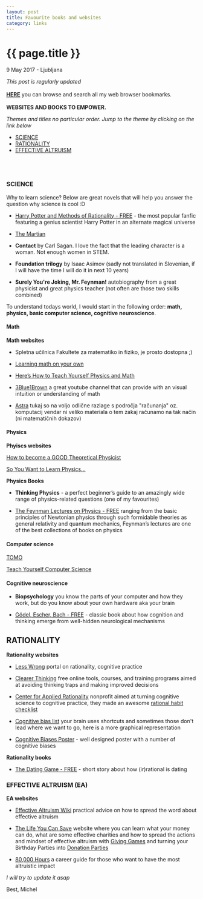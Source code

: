 ```yaml
---
layout: post
title: Favourite books and websites
category: links
---
```


{{ page.title }}
================

<p class="meta">9 May 2017 - Ljubljana</p>

*This post is regularly updated*
<br><br>
[**HERE**](https://www.bibsonomy.org/user/michelc) you can browse and search all my web browser bookmarks. 
<br><br>
**WEBSITES AND BOOKS TO EMPOWER.**

*Themes and titles no particular order. Jump to the theme by clicking on the link below*

- [SCIENCE](#science)
- [RATIONALITY](#rationality)
- [EFFECTIVE ALTRUISM](#effective-altruism)

<br><br>

### SCIENCE

Why to learn science? Below are great novels that will help you answer the question why science is cool :D

- [Harry Potter and Methods of Rationality - FREE](http://hpmor.com/) - the most popular fanfic featuring a genius scientist Harry Potter in an alternate magical universe

- [The Martian](https://www.readanybook.com/ebook/the-martian-565265)

- **Contact** by Carl Sagan. 
 I love the fact that the leading character is a woman. Not enough women in STEM.

- **Foundation trilogy** by Isaac Asimov (sadly not translated in Slovenian, if I will have the time I will do it in next 10 years)

- **Surely You're Joking, Mr. Feynman!** autobiography from a great physicist and great physics teacher (not often are those two skills combined)

To understand todays world, I would start in the following order: **math, physics, basic computer science, cognitive neuroscience**.

#### Math

**Math websites**

- Spletna učilnica Fakultete za matematiko in fiziko, je prosto dostopna ;)

- [Learning math on your own](https://medium.com/@amathstudent/learning-math-on-your-own-39fe90c3536b)

- [Here’s How to Teach Yourself Physics and Math](https://futurism.com/want-physicist-heres-guide/)

- [3Blue1Brown](https://www.youtube.com/channel/UCYO_jab_esuFRV4b17AJtAw) a great youtube channel that can provide with an visual intuition or understanding of math

- [Astra](http://astra.si/) tukaj so na voljo odlične razlage s področja "računanja" oz. komputacij vendar ni veliko materiala o tem zakaj računamo na tak način (ni matematičnih dokazov)

#### Physics

**Phyiscs websites**

[How to become a GOOD Theoretical Physicist](http://www.staff.science.uu.nl/~gadda001/goodtheorist/index.html)

[So You Want to Learn Physics...](https://www.susanjfowler.com/blog/2016/8/13/so-you-want-to-learn-physics)

**Physics Books**

- **Thinking Physics** - a perfect beginner’s guide to an amazingly wide range of physics-related questions (one of my favourites)

- [The Feynman Lectures on Physics - FREE]() ranging from the basic principles of Newtonian physics through such formidable theories as general relativity and quantum mechanics, Feynman’s lectures are one of the best collections of books on physics

#### Computer science

[TOMO](https://www.projekt-tomo.si/accounts/login/?next=/course/17/)

[Teach Yourself Computer Science](https://teachyourselfcs.com/)

#### Cognitive neuroscience

- **Biopsychology** you know the parts of your computer and how they work, but do you know about your own hardware aka your brain

- [Gödel, Escher, Bach - FREE](https://www.physixfan.com/wp-content/files/GEBen.pdf) - classic book about how cognition and thinking emerge from well-hidden neurological mechanisms

## RATIONALITY

**Rationality websites**

- [Less Wrong](http://lesswrong.com/) portal on rationality, cognitive practice

- [Clearer Thinking](http://www.clearerthinking.org/) free online tools, courses, and training programs aimed at avoiding thinking traps and making improved decisions 

- [Center for Applied Rationality](http://rationality.org/) nonprofit aimed at turning cognitive science to cognitive practice, they made an awesome [rational habit checklist](http://2ho3pq1fpuw423qecr4886n1.wpengine.netdna-cdn.com/wp-content/uploads/2013/01/checklist_of_rationality_habits.pdf)

- [Cognitive bias list](http://rationalwiki.org/wiki/List_of_cognitive_biases) your brain uses shortcuts and sometimes those don't lead where we want to go, here is a more graphical representation
- [Cognitive Biases Poster](http://ritholtz.com/wp-content/uploads/2016/09/1-71TzKnr7bzXU_l_pU6DCNA.jpeg) -  well designed poster with a number of cognitive biases

**Rationality books**

- [The Dating Game - FREE](http://people.duke.edu/~dandan/stories/Dating.pdf) - short story about how (ir)rational is dating
 
### EFFECTIVE ALTRUISM (EA)

**EA websites**

- [Effective Altruism Wiki](http://wiki.effectivealtruismhub.com/index.php?title=Effective_Altruism_Wiki) practical advice on how to spread the 
  word about effective altruism
  
- [The Life You Can Save](https://www.thelifeyoucansave.org/) website where you can learn what your money can do, what are some effective charities and how to spread the actions and mindset of effective altruism with [Giving Games](https://www.thelifeyoucansave.org/Giving-Games/Resources/Instruction-Manual) and turning your Birthday Parties into [Donation Parties](https://www.thelifeyoucansave.org/Blog/ID/185/Donate-your-birthday-and-raise-money-for-charity)

- [80,000 Hours](http://rationality.org/) a career guide for those who want to have the most altruistic impact



*I will try to update it asap*

Best,
Michel
